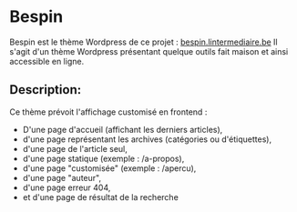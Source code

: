 # Bespin
Bespin est le thème Wordpress de ce projet : [bespin.lintermediaire.be](https://bespin.lintermediaire.be)
Il s'agit d'un thème Wordpress présentant quelque outils fait maison et ainsi accessible en ligne.

## Description:
Ce thème prévoit l'affichage customisé en frontend :

- D'une page d'accueil (affichant les derniers articles), 
- d'une page représentant les archives (catégories ou d'étiquettes), 
- d'une page de l'article seul, 
- d'une page statique (exemple : /a-propos), 
- d'une page "customisée" (exemple : /apercu), 
- d'une page "auteur", 
- d'une page erreur 404, 
- et d'une page de résultat de la recherche